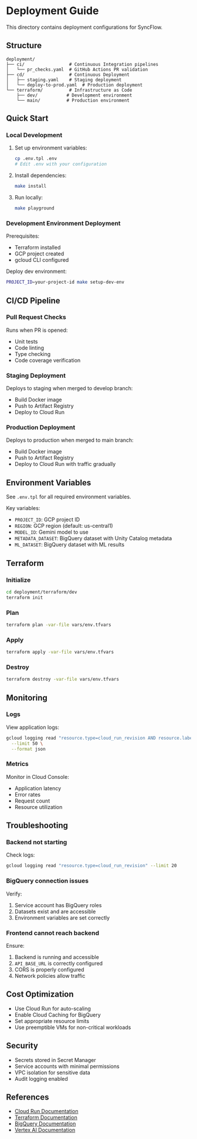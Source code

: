 # Deployment Guide

This directory contains deployment configurations for SyncFlow.

## Structure

```
deployment/
├── ci/                 # Continuous Integration pipelines
│   └── pr_checks.yaml  # GitHub Actions PR validation
├── cd/                 # Continuous Deployment
│   ├── staging.yaml    # Staging deployment
│   └── deploy-to-prod.yaml  # Production deployment
└── terraform/          # Infrastructure as Code
    ├── dev/           # Development environment
    └── main/          # Production environment
```

## Quick Start

### Local Development

1. Set up environment variables:
   ```bash
   cp .env.tpl .env
   # Edit .env with your configuration
   ```

2. Install dependencies:
   ```bash
   make install
   ```

3. Run locally:
   ```bash
   make playground
   ```

### Development Environment Deployment

Prerequisites:
- Terraform installed
- GCP project created
- gcloud CLI configured

Deploy dev environment:
```bash
PROJECT_ID=your-project-id make setup-dev-env
```

## CI/CD Pipeline

### Pull Request Checks

Runs when PR is opened:
- Unit tests
- Code linting
- Type checking
- Code coverage verification

### Staging Deployment

Deploys to staging when merged to develop branch:
- Build Docker image
- Push to Artifact Registry
- Deploy to Cloud Run

### Production Deployment

Deploys to production when merged to main branch:
- Build Docker image
- Push to Artifact Registry
- Deploy to Cloud Run with traffic gradually

## Environment Variables

See `.env.tpl` for all required environment variables.

Key variables:
- `PROJECT_ID`: GCP project ID
- `REGION`: GCP region (default: us-central1)
- `MODEL_ID`: Gemini model to use
- `METADATA_DATASET`: BigQuery dataset with Unity Catalog metadata
- `ML_DATASET`: BigQuery dataset with ML results

## Terraform

### Initialize

```bash
cd deployment/terraform/dev
terraform init
```

### Plan

```bash
terraform plan -var-file vars/env.tfvars
```

### Apply

```bash
terraform apply -var-file vars/env.tfvars
```

### Destroy

```bash
terraform destroy -var-file vars/env.tfvars
```

## Monitoring

### Logs

View application logs:
```bash
gcloud logging read "resource.type=cloud_run_revision AND resource.labels.service_name=syncflow-api" \
  --limit 50 \
  --format json
```

### Metrics

Monitor in Cloud Console:
- Application latency
- Error rates
- Request count
- Resource utilization

## Troubleshooting

### Backend not starting

Check logs:
```bash
gcloud logging read "resource.type=cloud_run_revision" --limit 20
```

### BigQuery connection issues

Verify:
1. Service account has BigQuery roles
2. Datasets exist and are accessible
3. Environment variables are set correctly

### Frontend cannot reach backend

Ensure:
1. Backend is running and accessible
2. `API_BASE_URL` is correctly configured
3. CORS is properly configured
4. Network policies allow traffic

## Cost Optimization

- Use Cloud Run for auto-scaling
- Enable Cloud Caching for BigQuery
- Set appropriate resource limits
- Use preemptible VMs for non-critical workloads

## Security

- Secrets stored in Secret Manager
- Service accounts with minimal permissions
- VPC isolation for sensitive data
- Audit logging enabled

## References

- [Cloud Run Documentation](https://cloud.google.com/run/docs)
- [Terraform Documentation](https://www.terraform.io/docs)
- [BigQuery Documentation](https://cloud.google.com/bigquery/docs)
- [Vertex AI Documentation](https://cloud.google.com/vertex-ai/docs)
